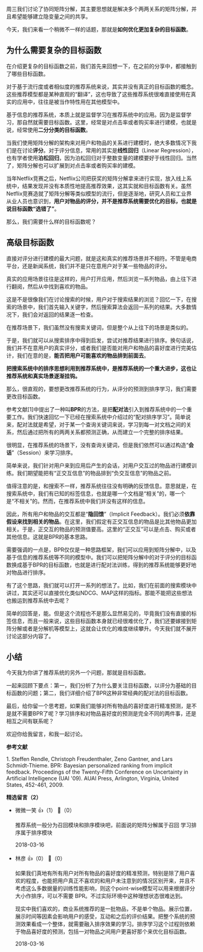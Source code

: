 周三我们讨论了协同矩阵分解，其主要思想就是解决多个两两关系的矩阵分解，并且希望能够建立隐变量之间的共享。

今天，我们来看一个稍微不一样的话题，那就是**如何优化更加复杂的目标函数**。

## 为什么需要复杂的目标函数

在介绍更复杂的目标函数之前，我们首先来回想一下，在之前的分享中，都接触到了哪些目标函数。

对于基于流行度或者相似度的推荐系统来说，其实并没有真正的目标函数的概念。这些推荐模型都是某种直观的“翻译”，这也导致了这些推荐系统很难直接使用在真实的应用中，往往是被当作特性用在其他模型中。

基于信息的推荐系统，本质上就是监督学习在推荐系统中的应用。因为是监督学习，那自然就需要目标函数。这里，经常是对点击率或者购买率进行建模，也就是说，经常使用**二分分类的目标函数**。

当我们使用矩阵分解的架构来对用户和物品的关系进行建模时，绝大多数情况下我们是在讨论**评分**。对于评分信息，常用的其实是**线性回归**（Linear Regression），也有学者使用**泊松回归**，因为泊松回归对于整数变量的建模要好于线性回归。当然了，矩阵分解也可以扩展到对点击率或者购买率的建模。

当年Netflix竞赛之后，Netflix公司把获奖的矩阵分解拿来进行实现，放入线上系统中，结果发现并没有本质性地提高推荐效果，这其实就和目标函数有关。虽然Netflix竞赛造就了矩阵分解等类似模型的流行，但是逐渐地，研究人员和工业界从业人员也意识到，**用户对物品的评分，并不是推荐系统需要优化的目标，也就是说目标函数“选错了”**。

那么，我们需要什么样的目标函数呢？

## 高级目标函数

直接对评分进行建模的最大问题，就是这和真实的推荐场景并不相符。不管是电商平台，还是新闻系统，我们并不是只在意用户对于某一些物品的评分。

真实的应用场景往往是这样的，用户打开应用，然后浏览一系列物品，由上往下进行翻阅，然后从中找到喜欢的物品。

这是不是很像我们在讨论搜索的时候，用户对于搜索结果的浏览？回忆一下，在搜索的场景中，我们首先输入关键字，然后搜索算法会返回一系列的结果。大多数情况下，我们会对返回的结果逐一检查。

在推荐场景下，我们虽然没有搜索关键词，但是整个从上往下的场景是类似的。

于是，我们就可以从搜索排序中得到启发，尝试对推荐结果进行排序。换句话说，我们并不在意用户的真实评分，或者我们是否能对用户和物品的喜好度进行完美估计，我们在意的是，**能否把用户可能喜欢的物品排到前面去**。

**把搜索系统中的排序思想利用到推荐系统中，是推荐系统的一个重大进步，这也让推荐系统和真实场景逐渐挂钩。**

那么，很直观的，要想更改推荐系统的行为，从评分的预测到排序学习，我们需要更改目标函数。

参考文献\[1]中提出了一种叫**BPR**的方法，是把**配对法**引入到推荐系统中的一个重要工作。我们快速回忆一下已经在搜索系统中介绍过的“配对排序学习”。简单说来，配对法就是希望，对于某一个查询关键词来说，学习到每一对文档之间的关系，然后通过把所有的两两关系都预测正确，从而建立一个完整的排序结果。

很明显，在推荐系统的场景下，没有查询关键词，但是我们依然可以通过构造“**会话**”（Session）来学习排序。

简单来说，我们针对用户来到应用后产生的会话，对用户交互过的物品进行建模训练。我们期望能把有“正交互信息”的物品排到“负交互信息”的物品之前。

值得注意的是，和搜索不一样，推荐系统往往没有明确的反馈信息。意思就是，在搜索系统中，我们有已知的标签信息，也就是哪一个文档是“相关”的，哪一个是“不相关”的。然而，在推荐系统中我们并没有这样的信息。

因此，所有用户和物品的交互都是“**隐回馈**”（Implicit Feedback）。我们必须**依靠假设来找到相关的物品**。在这里，我们假定有正交互信息的物品是比其他物品更加相关。于是，正交互的物品的预测值要高。这里的“正交互”可以是点击、购买或者其他信息。这就是BPR的基本思路。

需要强调的一点是，BPR仅仅是一种思路框架，我们可以应用到矩阵分解中，以及基于信息的推荐系统等不同的模型中。我们可以把矩阵分解中的对于评分的目标函数换成基于BPR的目标函数，也就是进行配对法训练，得到的推荐系统能够更好地对物品进行排序。

有了这个思路，我们就可以打开一系列的想法了。比如，我们在前面的搜索模块中讲过，其实还可以直接优化类似NDCG、MAP这样的指标。那能不能把这些想法也搬运到推荐系统中去呢？

简单的回答是，能。但是这个流程也不是那么显然易见的，毕竟我们没有直接的标签信息，而且一般来说，这些目标函数本身就已经很难优化了，我们还要嫁接到矩阵分解或者是分解机等模型上，这就会让优化的难度继续攀升。今天我们就不展开讨论这部分内容了。

## 小结

今天我为你讲了推荐系统的另外一个问题，那就是目标函数。

一起来回顾下要点：第一，我们分析了为什么要关注目标函数，以评分为基础的目标函数的问题；第二，我们详细介绍了BPR这种非常经典的配对法的目标函数。

最后，给你留一个思考题，如果我们能够对所有物品的喜好度进行精准预测，是不是就不需要BPR了呢？学习排序和对物品喜好度的预测是完全不同的两件事，还是相互之间有联系呢？

欢迎你给我留言，和我一起讨论。

**参考文献**

1\. Steffen Rendle, Christoph Freudenthaler, Zeno Gantner, and Lars Schmidt-Thieme. BPR: Bayesian personalized ranking from implicit feedback. Proceedings of the Twenty-Fifth Conference on Uncertainty in Artificial Intelligence (UAI '09). AUAI Press, Arlington, Virginia, United States, 452-461, 2009.
<div><strong>精选留言（2）</strong></div><ul>
<li><span>微微一笑</span> 👍（1） 💬（0）<p>推荐系统一般分为召回模块和排序模块吧，前面说的矩阵分解属于召回 学习排序属于排序模块</p>2018-03-16</li><br/><li><span>林彦</span> 👍（0） 💬（0）<p>如果我们真地有所有用户对所有物品的喜好度的精准预测，特别是除了用户喜欢的程度，也能把用户真正不喜欢的和用户未注意到的情况区别开来，并且不考虑这么多数据量的训练性能影响，则这个point-wise模型可以用来根据评分大小作排序，可以不需要 BPR。不过实际环境中这种理想状态很难达到。

现实中我们喜欢的，商业系统推荐的是一批物品，不是单个物品。展示位置，展示时间等因素会影响用户的感受，互动和之后的评价结果。把整个系统的预测效果看成一个整体，就需要融入排序效果的学习。排序学习这个过程则依赖于物品喜好度的预测，包括一对物品之间用户更喜好那个来优化目标函数。</p>2018-03-16</li><br/>
</ul>